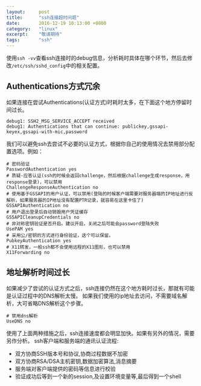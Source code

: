 ```yaml
---
layout:     post
title:      "ssh连接超时问题"
date:       2016-12-19 18:13:00 +0800
category:   "linux"
excerpt:    "敬请期待"
tags:       "ssh"
---
```


使用`ssh -vv`查看ssh连接时的debug信息，分析耗时具体在哪个环节，然后去修改`/etc/ssh/sshd_config`中的相关配置。

## Authentications方式冗余

如果连接在尝试Authentications(认证方式)时耗时太多，在下面这个地方停留时间过长。

````
debug1: SSH2_MSG_SERVICE_ACCEPT received
debug1: Authentications that can continue: publickey,gssapi-keyex,gssapi-with-mic,password
````

我们可以避免ssh去尝试不必要的认证方式，根据你自己的使用情况去禁用部分配置选项。例如：

````
# 密码验证
PasswordAuthentication yes
# 质疑-应答认证(ssh的时候会返回challenge，然后根据challenge生成response，用response登录)，可以禁用
ChallengeResponseAuthentication no
# 使用基于GSSAPI的用户认证，可以禁用(登陆的时候客户端需要对服务器端的IP地址进行反解析，如果服务器的IP地址没有配置PTR记录，就容易在这里卡住了)
GSSAPIAuthentication no
# 用户退出登录后自动销毁用户凭证缓存
GSSAPICleanupCredentials no
# 非对称密钥验证是否开启。建议开启，关闭之后可能会password登陆失败
UsePAM yes
# 采用公/密钥的方式进行身份验证，这个可以保留。
PubkeyAuthentication yes
# X11转发，一般ssh都不会使用远程的X11图形，也可以禁用
X11Forwarding no
````

## 地址解析时间过长

如果减少了尝试的认证方式之后，ssh连接仍然在这个地方耗时过长，那就有可能是认证过程中的DNS解析太慢。
如果我们使用的ip地址去访问，不需要域名解析，大可省略DNS解析这个步骤。

````
# 禁用dns解析
UseDNS no
````

使用了上面两种措施之后，ssh连接速度都会明显加快。如果有另外的情况，需要另作分析。
ssh客户端和服务端的通讯认证流程:

- 双方协商SSH版本号和协议,协商过程数据不加密
- 双方协商RSA/DSA主机密钥,数据加密算法,消息摘要
- 服务端对客户端提供的密码等信息进行校验
- 验证成功后等到一个新的session,及设置环境变量等,最后得到一个shell
